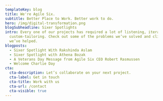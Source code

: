 ```yaml
---
templateKey: blog
title: We're Agile Six.
subtitle: Better Place to Work. Better work to do.
hero: /img/digital-transformation.png
blogSubheadline: Sixer Spotlights
intro: Every one of our projects has required a lot of listening, iterating, and
  custom-tailoring. Check out some of the problems we’ve solved and clients
  we’ve helped.
blogposts:
  - Sixer Spotlight With Rakshinda Aslam
  - Sixer Spotlight with Athena Bozak
  - A Veterans Day Message from Agile Six CEO Robert Rasmussen
  - Welcome Charlie Day
cta:
  cta-description: Let’s collaborate on your next project.
  cta-label: Get in touch
  cta-title: Work with us
  cta-url: /contact
  cta-visible: true
---
```

